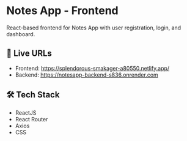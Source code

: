 # Notes App - Frontend

React-based frontend for Notes App with user registration, login, and dashboard.

## 🔗 Live URLs
- Frontend: https://splendorous-smakager-a80550.netlify.app/
- Backend: https://notesapp-backend-s836.onrender.com

## 🛠️ Tech Stack
- ReactJS
- React Router
- Axios
- CSS
